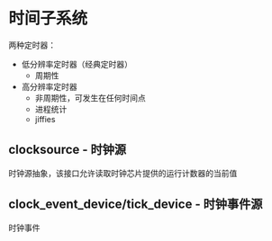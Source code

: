 # 时间子系统

两种定时器：

- 低分辨率定时器（经典定时器）
  - 周期性
- 高分辨率定时器
  - 非周期性，可发生在任何时间点
  - 进程统计
  - jiffies

## clocksource - 时钟源

时钟源抽象，该接口允许读取时钟芯片提供的运行计数器的当前值

## clock_event_device/tick_device - 时钟事件源

时钟事件